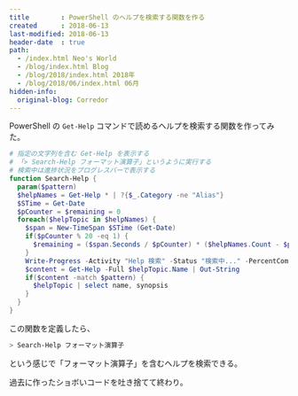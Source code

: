 ```yaml
---
title        : PowerShell のヘルプを検索する関数を作る
created      : 2018-06-13
last-modified: 2018-06-13
header-date  : true
path:
  - /index.html Neo's World
  - /blog/index.html Blog
  - /blog/2018/index.html 2018年
  - /blog/2018/06/index.html 06月
hidden-info:
  original-blog: Corredor
---
```


PowerShell の `Get-Help` コマンドで読めるヘルプを検索する関数を作ってみた。

```powershell
# 指定の文字列を含む Get-Help を表示する
# 「> Search-Help フォーマット演算子」というように実行する
# 検索中は進捗状況をプログレスバーで表示する
function Search-Help {
  param($pattern)
  $helpNames = Get-Help * | ?{$_.Category -ne "Alias"}
  $STime = Get-Date
  $pCounter = $remaining = 0
  foreach($helpTopic in $helpNames) {
    $span = New-TimeSpan $STime (Get-Date)
    if($pCounter % 20 -eq 1) {
      $remaining = ($span.Seconds / $pCounter) * ($helpNames.Count - $pCounter)
    }
    Write-Progress -Activity "Help 検索" -Status "検索中..." -PercentComplete ($pCounter++ * 100 / $helpNames.Count) -CurrentOperation ($helpTopic.Name) -SecondsRemaining $remaining
    $content = Get-Help -Full $helpTopic.Name | Out-String
    if($content -match $pattern) {
      $helpTopic | select name, synopsis
    }
  }
}
```

この関数を定義したら、

```powershell
> Search-Help フォーマット演算子
```

という感じで「フォーマット演算子」を含むヘルプを検索できる。

過去に作ったショボいコードを吐き捨てて終わり。
